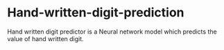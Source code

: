 # Hand-written-digit-prediction

Hand written digit predictor is a Neural network model which predicts the
value of hand written digit.
